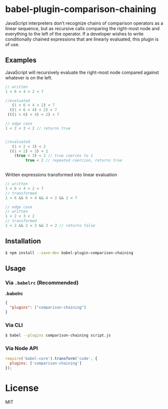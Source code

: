 # babel-plugin-comparison-chaining

JavaScript interpreters don't recognize chains of comparison operators as a linear sequence, but as recursive calls comparing the right-most node and everything to the left of the operator.  If a developer wishes to write conditionally chained expressions that are linearly evaluated, this plugin is of use.

## Examples

JavaScript will recursively evaluate the right-most node compared against whatever is on the left.

```javascript
// written
1 < 6 < 4 < 2 < 7

//evaluated
   (1 < 6 < 4 < 2) < 7 
  ((1 < 6 < 4) < 2) < 7
 (((1 < 6) < 4) < 2) < 7

// edge case
1 < 2 < 3 < 2 // returns true


//evaluated
   (1 < 2 < 3) < 2
  ((1 < 2) < 3) < 2
    (true < 3) < 2 // true coerces to 1
         true < 2 // repeated coercion, returns true
         
```

Written expressions transformed into linear evaluation

```javascript
// written
1 < 6 < 4 < 2 < 7
// transformed
1 < 6 && 6 < 4 && 4 < 2 && 2 < 7

// edge case
// written
1 < 2 < 3 < 2
// transformed
1 < 2 && 2 < 3 && 3 < 2 // returns false
```

## Installation

```sh
$ npm install --save-dev babel-plugin-comparison-chaining
```

## Usage

### Via `.babelrc` (Recommended)

**.babelrc**

```json
{
  "plugins": ["comparison-chaining"]
}
```

### Via CLI

```sh
$ babel --plugins comparison-chaining script.js
```

### Via Node API

```javascript
require('babel-core').transform('code', {
  plugins: ['comparison-chaining']
});
```

# License

MIT
